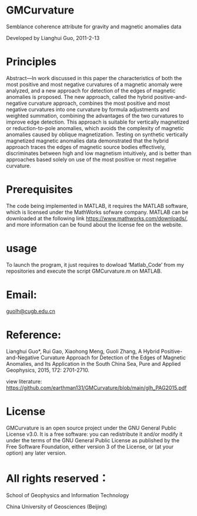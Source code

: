 # GMCurvature

Semblance coherence attribute for gravity and magnetic anomalies data

Developed by Lianghui Guo, 2011-2-13

# Principles

Abstract—In work discussed in this paper the characteristics of both the most positive and most negative curvatures of a magnetic anomaly were analyzed, and a new approach for detection of the edges of magnetic anomalies is proposed. The new approach, called the hybrid positive-and-negative curvature approach, combines the most positive and most negative curvatures into one curvature by formula adjustments and weighted summation, combining the advantages of the two curvatures to improve edge detection. This approach is suitable for vertically magnetized or reduction-to-pole anomalies, which avoids the complexity of magnetic anomalies caused by oblique magnetization. Testing on synthetic vertically magnetized magnetic anomalies data demonstrated that the hybrid approach traces the edges of magnetic source bodies effectively, discriminates between high and low magnetism intuitively, and is better than approaches based solely on use of the most positive or most negative curvature. 

# Prerequisites

The code being implemented in MATLAB, it requires the MATLAB software, which is licensed under the MathWorks sofware company. MATLAB can be downloaded at the following link https://www.mathworks.com/downloads/, and more information can be found about the license fee on the website.

# usage

To launch the program, it just requires to dowload ‘Matlab_Code’ from my repositories and execute the script GMCurvature.m on MATLAB. 

# Email:

guolh@cugb.edu.cn

# Reference: 

Lianghui Guo*, Rui Gao, Xiaohong Meng, Guoli Zhang, A Hybrid Positive-and-Negative Curvature Approach for Detection of the Edges of Magnetic Anomalies, and Its Application in the South China Sea, Pure and Applied Geophysics, 2015, 172: 2701-2710.

view literature: https://github.com/earthman131/GMCurvature/blob/main/glh_PAG2015.pdf

# License

GMCurvature is an open source project under the GNU General Public License v3.0. It is a free software: you can redistribute it and/or modify it under the terms of the GNU General Public License as published by the Free Software Foundation, either version 3 of the License, or (at your option) any later version.

# All rights reserved：

School of Geophysics and Information Technology

China University of Geosciences (Beijing)
